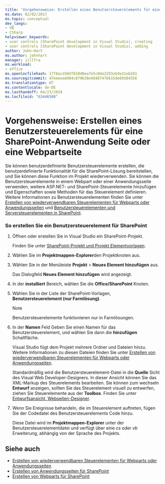 ```yaml
---
title: 'Vorgehensweise: Erstellen eines Benutzersteuerelements für eine SharePoint-Anwendungsseite oder -Webpart | Microsoft-Dokumentation'
ms.date: 02/02/2017
ms.topic: conceptual
dev_langs:
- VB
- CSharp
helpviewer_keywords:
- user controls [SharePoint development in Visual Studio], creating
- user controls [SharePoint development in Visual Studio], adding
author: John-Hart
ms.author: johnhart
manager: jillfra
ms.workload:
- office
ms.openlocfilehash: 17f8acd38df810d0ea7e5c0da2293a5de31eb281
ms.sourcegitcommit: 47eeeeadd84c879636e9d48747b615de69384356
ms.translationtype: HT
ms.contentlocale: de-DE
ms.lasthandoff: 04/23/2019
ms.locfileid: "63446508"
---
```

# <a name="how-to-create-a-user-control-for-a-sharepoint-application-page-or-web-part"></a>Vorgehensweise: Erstellen eines Benutzersteuerelements für eine SharePoint-Anwendung Seite oder eine Webpartseite
  Sie können benutzerdefinierte Benutzersteuerelemente erstellen, die benutzerdefinierte Funktionalität für die SharePoint-Lösung bereitstellen, und Sie können diese Funktion im Projekt wiederverwenden. Sie können die Benutzersteuerelemente in einem Webpart oder einer Anwendungsseite verwenden, weitere ASP.NET- und SharePoint-Steuerelemente hinzufügen und Eigenschaften sowie Methoden für das Steuerelement definieren. Weitere Informationen zu Benutzersteuerelementen finden Sie unter [Erstellen von wiederverwendbaren Steuerelementen für Webparts oder Anwendungsseiten](../sharepoint/creating-reusable-controls-for-web-parts-or-application-pages.md) und [Benutzersteuerelementen und Serversteuerelementen in SharePoint](https://blogs.msdn.microsoft.com/kaevans/2011/04/28/user-controls-and-server-controls-in-sharepoint/).

### <a name="to-create-a-user-control-for-sharepoint"></a>So erstellen Sie ein Benutzersteuerelement für SharePoint

1. Öffnen oder erstellen Sie in Visual Studio ein SharePoint-Projekt.

     Finden Sie unter [SharePoint-Projekt und Projekt Elementvorlagen](../sharepoint/sharepoint-project-and-project-item-templates.md).

2. Wählen Sie im **Projektmappen-Explorer**den Projektknoten aus.

3. Wählen Sie in der Menüleiste **Projekt** > **Neues Element hinzufügen** aus.

     Das Dialogfeld **Neues Element hinzufügen** wird angezeigt.

4. In der **installiert** Bereich, wählen Sie die **Office/SharePoint** Knoten.

5. Wählen Sie in der Liste der SharePoint-Vorlagen, **Benutzersteuerelement (nur Farmlösung)**.

    > [!NOTE]
    > Benutzersteuerelemente funktionieren nur in Farmlösungen.

6. In der **Namen** Feld Geben Sie einen Namen für das Benutzersteuerelement, und wählen Sie dann die **hinzufügen** Schaltfläche.

     Visual Studio fügt dem Projekt mehrere Ordner und Dateien hinzu. Weitere Informationen zu diesen Dateien finden Sie unter [Erstellen von wiederverwendbaren Steuerelementen für Webparts oder Anwendungsseiten](../sharepoint/creating-reusable-controls-for-web-parts-or-application-pages.md).

     Standardmäßig wird die Benutzersteuerelement-Datei in die **Quelle** Sicht des Visual Web Developer-Designers. In dieser Ansicht können Sie das XML-Markup des Steuerelements bearbeiten. Sie können zum wechseln **Entwurf** anzeigen, sollten Sie das Steuerelement visuell zu entwerfen, ziehen Sie Steuerelemente aus der **Toolbox**. Finden Sie unter [Entwurfsansicht, Webseiten-Designer](/previous-versions/aspnet/ms178149\(v\=vs.100\)).

7. Wenn Sie Ereignisse behandeln, die im Steuerelement auftreten, fügen Sie der Codedatei des Benutzersteuerelements Code hinzu.

     Diese Datei wird im **Projektmappen-Explorer** unter der Benutzersteuerelementdatei und verfügt über eine *cs* oder *vb* Erweiterung, abhängig von der Sprache des Projekts.

## <a name="see-also"></a>Siehe auch
- [Erstellen von wiederverwendbaren Steuerelementen für Webparts oder Anwendungsseiten](../sharepoint/creating-reusable-controls-for-web-parts-or-application-pages.md)
- [Erstellen von Anwendungsseiten für SharePoint](../sharepoint/creating-application-pages-for-sharepoint.md)
- [Erstellen von Webparts für SharePoint](../sharepoint/creating-web-parts-for-sharepoint.md)
